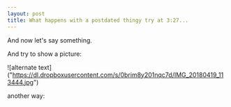 ```yaml
---
layout: post
title: What happens with a postdated thingy try at 3:27...
---
```

And now let's say something.

And try to show a picture:

![alternate text] ("https://dl.dropboxusercontent.com/s/0brim8y201nqc7d/IMG_20180419_113444.jpg")

another way:

<p> <src="https://dl.dropboxusercontent.com/s/0brim8y201nqc7d/IMG_20180419_113444.jpg?dl=0"/> <p>

